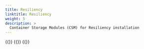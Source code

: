 ```yaml
---
title: Resiliency
linktitle: Resiliency 
weight: 5
description: >
  Container Storage Modules (CSM) for Resiliency installation
--- 
```



{{<include file="content/v1/getting-started/installation/helm/modules/resiliency/installation.md" hideIds="1,3,4,5">}}
{{<include file="content/v1/getting-started/installation/helm/modules/resiliency/unity.md">}}
{{<include file="content/v1/getting-started/installation/helm/modules/resiliency/dynamicparameters.md">}}

